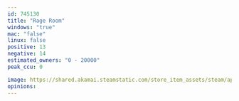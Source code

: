 ```yaml
---
id: 745130
title: "Rage Room"
windows: "true"
mac: "false"
linux: false
positive: 13
negative: 14
estimated_owners: "0 - 20000"
peak_ccu: 0

image: https://shared.akamai.steamstatic.com/store_item_assets/steam/apps/745130/header.jpg?t=1514220946
opinions:
---
```

